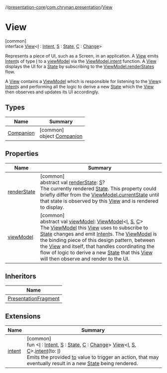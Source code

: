 //[presentation-core](../../../index.md)/[com.chrynan.presentation](../index.md)/[View](index.md)

# View

[common]\
interface [View](index.md)&lt;[I](index.md) : [Intent](../-intent/index.md), [S](index.md) : [State](../-state/index.md), [C](index.md) : [Change](../-change/index.md)&gt;

Represents a piece of UI, such as a Screen, in an application. A [View](index.md) emits [Intent](../-intent/index.md)s of type [I](index.md) to a [viewModel](view-model.md) via the [ViewModel.intent](../-view-model/intent.md) function. A [View](index.md) displays the UI for a [State](../-state/index.md) by subscribing to the [ViewModel.renderStates](../-view-model/render-states.md) flow.

A [View](index.md) contains a [ViewModel](../-view-model/index.md) which is responsible for listening to the [View](index.md)s [Intent](../-intent/index.md)s and performing all the logic to derive a new [State](../-state/index.md) which the [View](index.md) then observes and updates its UI accordingly.

## Types

| Name | Summary |
|---|---|
| [Companion](-companion/index.md) | [common]<br>object [Companion](-companion/index.md) |

## Properties

| Name | Summary |
|---|---|
| [renderState](render-state.md) | [common]<br>abstract val [renderState](render-state.md): [S](index.md)?<br>The currently rendered [State](../-state/index.md). This property could briefly differ from the [ViewModel.currentState](../-view-model/current-state.md) until that state is observed by this [View](index.md) and is rendered to display. |
| [viewModel](view-model.md) | [common]<br>abstract val [viewModel](view-model.md): [ViewModel](../-view-model/index.md)&lt;[I](index.md), [S](index.md), [C](index.md)&gt;<br>The [ViewModel](../-view-model/index.md) this [View](index.md) uses to subscribe to [State](../-state/index.md) changes and emit [Intent](../-intent/index.md)s. The [ViewModel](../-view-model/index.md) is the binding piece of this design pattern, between the [View](index.md) and itself, that handles coordinating the flow of logic to derive a new [State](../-state/index.md) that this [View](index.md) will then observe and render to the UI. |

## Inheritors

| Name |
|---|
| [PresentationFragment](../-presentation-fragment/index.md) |

## Extensions

| Name | Summary |
|---|---|
| [intent](../intent.md) | [common]<br>fun &lt;[I](../intent.md) : [Intent](../-intent/index.md), [S](../intent.md) : [State](../-state/index.md), [C](../intent.md) : [Change](../-change/index.md)&gt; [View](index.md)&lt;[I](../intent.md), [S](../intent.md), [C](../intent.md)&gt;.[intent](../intent.md)(to: [I](../intent.md))<br>Emits the provided [to](../-intent/index.md) value to trigger an action, that may eventually result in a new [State](../-state/index.md) being rendered. |
